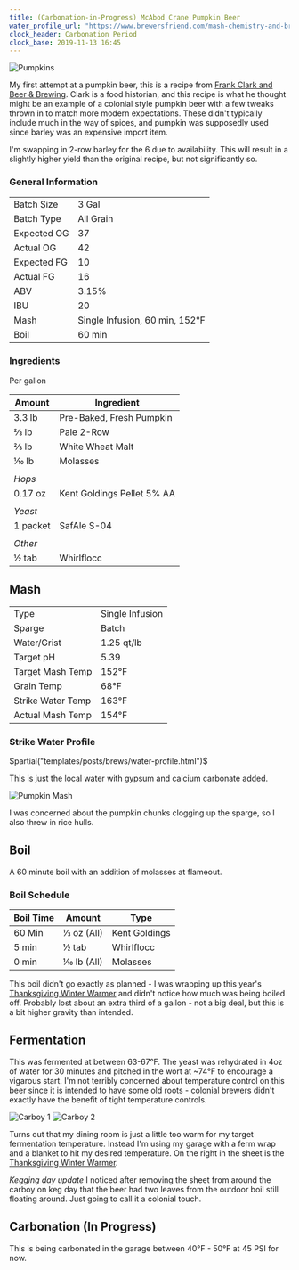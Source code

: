 ```yaml
---
title: (Carbonation-in-Progress) McAbod Crane Pumpkin Beer
water_profile_url: "https://www.brewersfriend.com/mash-chemistry-and-brewing-water-calculator/?id=40DXNX2"
clock_header: Carbonation Period
clock_base: 2019-11-13 16:45
---
```


<img src="/images/posts/brews/2019-10-25-mcabod-crane/pumpkins.jpg" alt="Pumpkins" class="brew-photo">

My first attempt at a pumpkin beer, this is a recipe from [Frank Clark and
Beer & Brewing](https://beerandbrewing.com/anatomy-of-a-colonial-era-pumpkin-ale/).
Clark is a food historian, and this recipe is what he thought might be an
example of a colonial style pumpkin beer with a few tweaks thrown in to match
more modern expectations. These didn't typically include much in the way of
spices, and pumpkin was supposedly used since barley was an expensive import item.

I'm swapping in 2-row barley for the 6 due to availability. This will result
in a slightly higher yield than the original recipe, but not significantly so.

### General Information

|             |           |
|-------------|-----------|
| Batch Size  | 3 Gal     |
| Batch Type  | All Grain |
| Expected OG | 37      |
| Actual OG   | 42        |
| Expected FG | 10      |
| Actual FG   | 16       |
| ABV         | 3.15%       |
| IBU         | 20        |
| Mash | Single Infusion, 60 min, 152&deg;F |
| Boil | 60 min |

### Ingredients

Per gallon

| Amount      | Ingredient                 |
|-------------|----------------------------|
| 3.3 lb      | Pre-Baked, Fresh Pumpkin   |
| &frac23; lb | Pale 2-Row                 |
| &frac23; lb | White Wheat Malt           |
| &#X2152; lb | Molasses                   |
|             |                            |
| _Hops_      |                            |
| 0.17 oz     | Kent Goldings Pellet 5% AA |
|             |                            |
| _Yeast_     |                            |
| 1 packet    | SafAle S-04                |
|             |                            |
| _Other_     |                            |
| &frac12; tab | Whirlflocc                 |

## Mash

| | |
|-|-|
| Type | Single Infusion |
| Sparge | Batch |
| Water/Grist | 1.25 qt/lb |
| Target pH | 5.39 |
| Target Mash Temp | 152&deg;F |
| Grain Temp | 68&deg;F 
| Strike Water Temp | 163&deg;F |
| Actual Mash Temp | 154&deg;F |

### Strike Water Profile

$partial("templates/posts/brews/water-profile.html")$

This is just the local water with gypsum and calcium carbonate added.

<img src="/images/posts/brews/2019-10-25-mcabod-crane/mash.jpg" alt="Pumpkin Mash" class="brew-photo">

I was concerned about the pumpkin chunks clogging up the sparge, so I also
threw in rice hulls.

## Boil

A 60 minute boil with an addition of molasses at flameout.

### Boil Schedule

| Boil Time | Amount            | Type          |
|-----------|-------------------|---------------|
| 60 Min    | &frac13; oz (All) | Kent Goldings |
| 5 min     | &frac12; tab      | Whirlflocc    |
| 0 min     | &#X2152; lb (All)           | Molasses      |

This boil didn't go exactly as planned - I was wrapping up this year's
[Thanksgiving Winter Warmer](./2019-10-25-2019-thanksgiving-winter-warmer.html)
and didn't notice how much was being boiled off. Probably lost about
an extra third of a gallon - not a big deal, but this is a bit higher
gravity than intended.

## Fermentation

This was fermented at between 63-67&deg;F. The yeast was rehydrated in
4oz of water for 30 minutes and pitched in the wort at ~74&deg;F to encourage
a vigarous start. I'm not terribly concerned about temperature control on
this beer since it is intended to have some old roots - colonial brewers
didn't exactly have the benefit of tight temperature controls.

<div class="grid-container">
  <img src="/images/posts/brews/2019-10-25-2019-thanksgiving-winter-warmer/ferm_1.jpg" alt="Carboy 1">
  <img src="/images/posts/brews/2019-10-25-2019-thanksgiving-winter-warmer/ferm_2.jpg" alt="Carboy 2">
</div>

Turns out that my dining room is just a little too warm for my target
fermentation temperature. Instead I'm using my garage with a ferm wrap and a
blanket to hit my desired temperature. On the right in the sheet is the
[Thanksgiving Winter Warmer](./2019-10-25-2019-thanksgiving-winter-warmer.html).

*Kegging day update* I noticed after removing the sheet from around the carboy
on keg day that the beer had two leaves from the outdoor boil still floating
around. Just going to call it a colonial touch.

## Carbonation (In Progress)

This is being carbonated in the garage between 40&deg;F - 50&deg;F at 45 PSI
for now.
